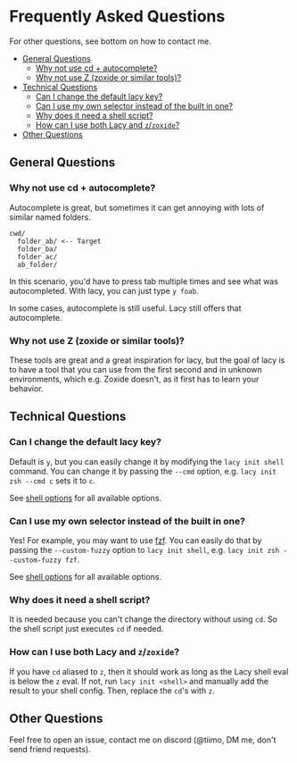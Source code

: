 # Frequently Asked Questions

For other questions, see bottom on how to contact me.

- [General Questions](#general-questions)
  - [Why not use cd + autocomplete?](#why-not-use-cd--autocomplete)
  - [Why not use Z (zoxide or similar tools)?](#why-not-use-z-zoxide-or-similar-tools)
- [Technical Questions](#technical-questions)
  - [Can I change the default lacy key?](#can-i-change-the-default-lacy-key)
  - [Can I use my own selector instead of the built in one?](#can-i-use-my-own-selector-instead-of-the-built-in-one)
  - [Why does it need a shell script?](#why-does-it-need-a-shell-script)
  - [How can I use both Lacy and `z`/`zoxide`?](#how-can-i-use-both-lacy-and-zzoxide)
- [Other Questions](#other-questions)

## General Questions

### Why not use cd + autocomplete?

Autocomplete is great, but sometimes it can get annoying with lots of similar named folders.

```text
cwd/
  folder_ab/ <-- Target
  folder_ba/ 
  folder_ac/
  ab_folder/
```

In this scenario, you'd have to press tab multiple times and see what was autocompleted. With lacy, you can just type `y foab`.

In some cases, autocomplete is still useful. Lacy still offers that autocomplete.

### Why not use Z (zoxide or similar tools)?

These tools are great and a great inspiration for lacy, but the goal of lacy is to have a tool that you can use from the first second and in unknown environments, which e.g. Zoxide doesn't, as it first has to learn your behavior.

## Technical Questions

### Can I change the default lacy key?

Default is `y`, but you can easily change it by modifying the `lacy init shell` command.
You can change it by passing the `--cmd` option, e.g. `lacy init zsh --cmd c` sets it to `c`.

See [shell options](./setup.md#shell-options) for all available options.

### Can I use my own selector instead of the built in one?

Yes! For example, you may want to use [fzf](https://github.com/junegunn/fzf).
You can easily do that by passing the `--custom-fuzzy` option to `lacy init shell`, e.g. `lacy init zsh --custom-fuzzy fzf`.

See [shell options](./setup.md#shell-options) for all available options.

### Why does it need a shell script?

It is needed because you can't change the directory without using `cd`. So the shell script just executes `cd` if needed.

### How can I use both Lacy and `z`/`zoxide`?

If you have `cd` aliased to `z`, then it should work as long as the Lacy shell eval is below the `z` eval.
If not, run `lacy init <shell>` and manually add the result to your shell config. Then, replace the `cd`'s with `z`.

## Other Questions

Feel free to open an issue, contact me on discord (@tiimo, DM me, don't send friend requests).
